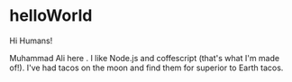 # helloWorld

Hi Humans!

Muhammad Ali here . I like Node.js and coffescript (that's what I'm made of!).
I've had tacos on the moon and find them for superior to Earth tacos.

